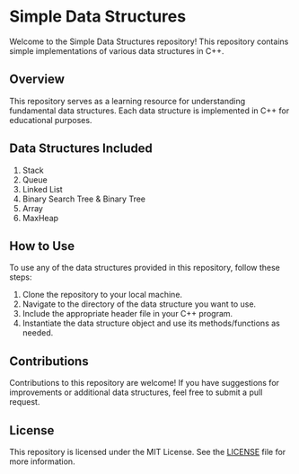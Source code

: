 # Simple Data Structures

Welcome to the Simple Data Structures repository! This repository contains simple implementations of various data structures in C++.

## Overview
This repository serves as a learning resource for understanding fundamental data structures. Each data structure is implemented in C++ for educational purposes.

## Data Structures Included
1. Stack
2. Queue
3. Linked List
4. Binary Search Tree & Binary Tree
5. Array
6. MaxHeap

## How to Use
To use any of the data structures provided in this repository, follow these steps:
1. Clone the repository to your local machine.
2. Navigate to the directory of the data structure you want to use.
3. Include the appropriate header file in your C++ program.
4. Instantiate the data structure object and use its methods/functions as needed.

## Contributions
Contributions to this repository are welcome! If you have suggestions for improvements or additional data structures, feel free to submit a pull request.

## License
This repository is licensed under the MIT License. See the [LICENSE](LICENSE) file for more information.
